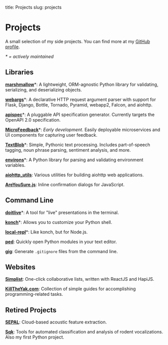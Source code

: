 title: Projects
slug: projects

# Projects

A small selection of my side projects. You can find more at my [GitHub profile][github].

*\* = actively maintained*

## Libraries

**[marshmallow](https://marshmallow.readthedocs.io/)**\*: A lightweight, ORM-agnostic Python library for validating, serializing, and deserializing objects.

**[webargs](https://github.com/sloria/webargs)**\*: A declarative HTTP request argument parser with support for Flask, Django, Bottle, Tornado, Pyramid, webapp2, Falcon, and aiohttp.

**[apispec](https://github.com/marshmallow-code/apispec)**\*: A pluggable API specification generator. Currently targets the OpenAPI 2.0 specification.

**[MicroFeedback](https://github.com/microfeedback)**\*: *Early development*. Easily deployable microservices and UI components for
capturing user feedback.

**[TextBlob](https://textblob.readthedocs.io/)**\*: Simple, Pythonic text processing. Includes part-of-speech tagging, noun phrase parsing, sentiment analysis, and more.

**[environs](https://github.com/sloria/environs)**\*: A Python library for parsing and validating environment variables.

**[aiohttp_utils](https://github.com/sloria/aiohttp_utils)**: Various utilities for building aiohttp web applications.

**[AreYouSure.js](https://github.com/sloria/AreYouSure.js)**: Inline confirmation dialogs for JavaScript.

## Command Line

**[doitlive](https://github.com/sloria/doitlive)**\*: A tool for "live" presentations in the terminal.

**[konch](https://github.com/sloria/konch)**\*: Allows you to customize your Python shell.

**[local-repl](https://github.com/sloria/local-repl)**\*: Like konch, but for Node.js.

**[ped](https://github.com/sloria/ped)**: Quickly open Python modules in your text editor.

**[gig](https://www.github.com/sloria/gig)**: Generate `.gitignore` files from the command line.

## Websites

**[Simplist](http://simplist.sloria.com)**: One-click collaborative lists, written with ReactJS and HapiJS.

**[KillTheYak.com][KillTheYak]**: Collection of simple guides for accomplishing programming-related tasks.

## Retired Projects

**[SEPAL](http://sepalbio.com)**: Cloud-based acoustic feature extraction.

**[Sqk](http://www.github.com/sloria/usv)**: Tools for automated classification and analysis of rodent vocalizations. Also my first Python project.



[github]: http://www.github.com/sloria
[KillTheYak]: http://killtheyak.com/
